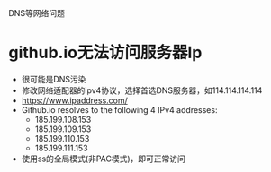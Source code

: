 
DNS等网络问题

# github.io无法访问服务器Ip
+ 很可能是DNS污染
+ 修改网络适配器的ipv4协议，选择首选DNS服务器，如114.114.114.114
+ https://www.ipaddress.com/
+ Github.io resolves to the following 4 IPv4 addresses:
	+ 185.199.108.153
	+ 185.199.109.153
	+ 185.199.110.153
	+ 185.199.111.153
+ 使用ss的全局模式(非PAC模式)，即可正常访问